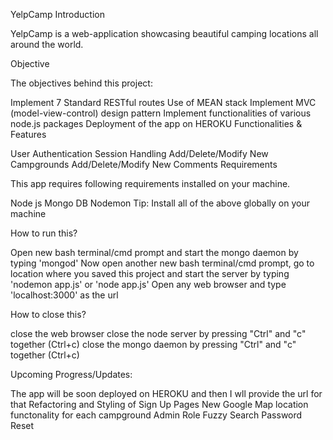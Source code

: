 YelpCamp Introduction

YelpCamp is a web-application showcasing beautiful camping locations all around the world.

Objective

The objectives behind this project:

Implement 7 Standard RESTful routes
Use of MEAN stack
Implement MVC (model-view-control) design pattern
Implement functionalities of various node.js packages
Deployment of the app on HEROKU
Functionalities & Features

User Authentication
Session Handling
Add/Delete/Modify New Campgrounds
Add/Delete/Modify New Comments
Requirements

This app requires following requirements installed on your machine.

Node js
Mongo DB
Nodemon
Tip: Install all of the above globally on your machine

How to run this?

Open new bash terminal/cmd prompt and start the mongo daemon by typing 'mongod'
Now open another new bash terminal/cmd prompt, go to location where you saved this project and start the server by typing 'nodemon app.js' or 'node app.js'
Open any web browser and type 'localhost:3000' as the url

How to close this?

close the web browser
close the node server by pressing "Ctrl" and "c" together (Ctrl+c)
close the mongo daemon by pressing "Ctrl" and "c" together (Ctrl+c)

Upcoming Progress/Updates:

The app will be soon deployed on HEROKU and then I wll provide the url for that
Refactoring and Styling of Sign Up Pages
New Google Map location functonality for each campground
Admin Role
Fuzzy Search
Password Reset
